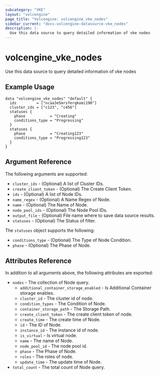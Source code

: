 ```yaml
---
subcategory: "VKE"
layout: "volcengine"
page_title: "Volcengine: volcengine_vke_nodes"
sidebar_current: "docs-volcengine-datasource-vke_nodes"
description: |-
  Use this data source to query detailed information of vke nodes
---
```

# volcengine_vke_nodes
Use this data source to query detailed information of vke nodes
## Example Usage
```hcl
data "volcengine_vke_nodes" "default" {
  ids         = ["ncaa3e5mrsferqkomi190"]
  cluster_ids = ["c123", "c456"]
  statuses {
    phase           = "Creating"
    conditions_type = "Progressing"
  }
  statuses {
    phase           = "Creating123"
    conditions_type = "Progressing123"
  }
}
```
## Argument Reference
The following arguments are supported:
* `cluster_ids` - (Optional) A list of Cluster IDs.
* `create_client_token` - (Optional) The Create Client Token.
* `ids` - (Optional) A list of Node IDs.
* `name_regex` - (Optional) A Name Regex of Node.
* `name` - (Optional) The Name of Node.
* `node_pool_ids` - (Optional) The Node Pool IDs.
* `output_file` - (Optional) File name where to save data source results.
* `statuses` - (Optional) The Status of filter.

The `statuses` object supports the following:

* `conditions_type` - (Optional) The Type of Node Condition.
* `phase` - (Optional) The Phase of Node.

## Attributes Reference
In addition to all arguments above, the following attributes are exported:
* `nodes` - The collection of Node query.
  * `additional_container_storage_enabled` - Is Additional Container storage enables.
  * `cluster_id` - The cluster id of node.
  * `condition_types` - The Condition of Node.
  * `container_storage_path` - The Storage Path.
  * `create_client_token` - The create client token of node.
  * `create_time` - The create time of Node.
  * `id` - The ID of Node.
  * `instance_id` - The instance id of node.
  * `is_virtual` - Is virtual node.
  * `name` - The name of Node.
  * `node_pool_id` - The node pool id.
  * `phase` - The Phase of Node.
  * `roles` - The roles of node.
  * `update_time` - The update time of Node.
* `total_count` - The total count of Node query.


